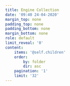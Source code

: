 ```yaml
---
title: Engine Collection
date: '09:40 24-04-2020'
margin_top: none
padding_top: none
padding_bottom: none
margin_bottom: none
role: default
limit_reveal: '0'
content:
    items: '@self.children'
    order:
        by: folder
        dir: asc
    pagination: '1'
    limit: '32'
---
```


